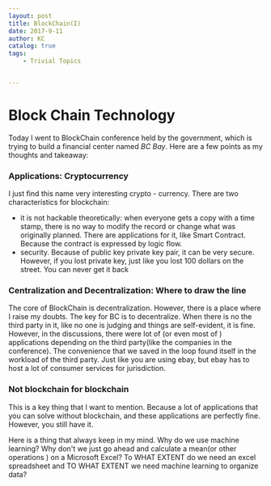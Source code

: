 ```yaml
---
layout: post
title: BlockChain(I)
date: 2017-9-11
author: KC
catalog: true
tags:
    - Trivial Topics


---
```

# Block Chain Technology 

Today I went to BlockChain conference held by the government, which is trying to build a financial center named *BC Bay*. Here are a few points as my thoughts and takeaway: 

### Applications: Cryptocurrency 
I just find this name very interesting crypto - currency. There are two characteristics for blockchain: 
* it is not hackable theoretically: when everyone gets a copy with a time stamp, there is no way to modify the record or change what was originally planned. There are applications for it, like Smart Contract. Because the contract is expressed by logic flow. 
* security. Because of public key private key pair, it can be very secure. However, if you lost private key, just like you lost 100 dollars on the street. You can never get it back

### Centralization and Decentralization: Where to draw the line 
The core of BlockChain is decentralization. However, there is a place where I raise my doubts. The key for BC is to decentralize. When there is no the third party in it, like no one is judging and things are self-evident, it is fine. However, in the discussions, there were lot of (or even most of ) applications depending on the third party(like the companies in the conference). The convenience that we saved in the loop found itself in the workload of the third party. Just like you are using ebay, but ebay has to host a lot of consumer services for jurisdiction. 

### Not blockchain for blockchain 
This is a key thing that I want to mention. Because a lot of applications that you can solve without blockchain, and these applications are perfectly fine. However, you still have it. 

Here is a thing that always keep in my mind. Why do we use machine learning? Why don't we just go ahead and calculate a mean(or other operations ) on a Microsoft Excel? To WHAT EXTENT do we need an excel spreadsheet and TO WHAT EXTENT we need machine learning to organize data? 